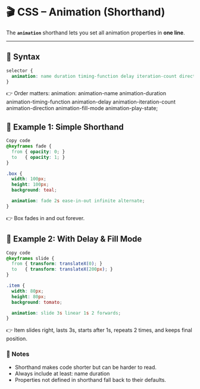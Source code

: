 # 🎬 CSS – Animation (Shorthand)

The **`animation`** shorthand lets you set all animation properties in **one line**.  

---

## 🔹 Syntax

```css
selector {
  animation: name duration timing-function delay iteration-count direction fill-mode play-state;
}
```
👉 Order matters:
animation: animation-name animation-duration animation-timing-function animation-delay animation-iteration-count animation-direction animation-fill-mode animation-play-state;

## 🔹 Example 1: Simple Shorthand
```css
Copy code
@keyframes fade {
  from { opacity: 0; }
  to   { opacity: 1; }
}

.box {
  width: 100px;
  height: 100px;
  background: teal;

  animation: fade 2s ease-in-out infinite alternate;
}
```
👉 Box fades in and out forever.

## 🔹 Example 2: With Delay & Fill Mode
```css
Copy code
@keyframes slide {
  from { transform: translateX(0); }
  to   { transform: translateX(200px); }
}

.item {
  width: 80px;
  height: 80px;
  background: tomato;

  animation: slide 3s linear 1s 2 forwards;
}
```
👉 Item slides right, lasts 3s, starts after 1s, repeats 2 times, and keeps final position.

### 📝 Notes
- Shorthand makes code shorter but can be harder to read.
- Always include at least: name duration
- Properties not defined in shorthand fall back to their defaults.